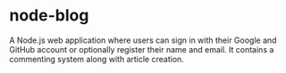 # node-blog
A Node.js web application where users can sign in with their Google and GitHub account or optionally register their name and email. It contains a commenting system along with article creation.
